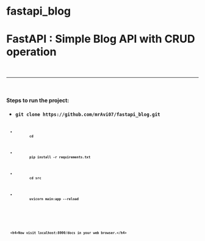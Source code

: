 # fastapi_blog
<h1>FastAPI : Simple Blog API with CRUD operation</h1>
<br>
<hr>

<br>
<h4>Steps to run the project: <h4>
  <ul>
    <li>
      <code>git clone https://github.com/mrAvi07/fastapi_blog.git <code>
    </li>
    <li>
      <code>cd <project_name> </code>  
    </li>
    <li>
      <code>pip install -r requirements.txt</code>  
    </li>
    <li>
      <code>cd src</code>
    </li>
    <li>
      <code>uvicorn main:app --reload</code>
    </li>
  </ul>
      
      
      <h4>Now visit localhost:8000/docs in your web browser.</h4>
